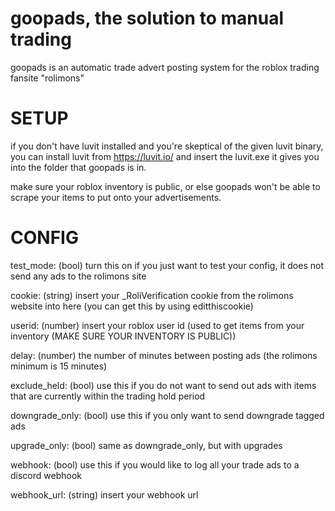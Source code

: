 # goopads, the solution to manual trading
goopads is an automatic trade advert posting system for the roblox trading fansite "rolimons"

# SETUP
if you don't have luvit installed and you're skeptical of the given luvit binary, you can install luvit from https://luvit.io/ and insert the luvit.exe it gives you into the folder that goopads is in.

make sure your roblox inventory is public, or else goopads won't be able to scrape your items to put onto your advertisements.
# CONFIG
test_mode: (bool) turn this on if you just want to test your config, it does not send any ads to the rolimons site

cookie: (string) insert your _RoliVerification cookie from the rolimons website into here (you can get this by using editthiscookie)

userid: (number) insert your roblox user id (used to get items from your inventory (MAKE SURE YOUR INVENTORY IS PUBLIC))


delay: (number) the number of minutes between posting ads (the rolimons minimum is 15 minutes)

exclude_held: (bool) use this if you do not want to send out ads with items that are currently within the trading hold period

downgrade_only: (bool) use this if you only want to send downgrade tagged ads

upgrade_only: (bool) same as downgrade_only, but with upgrades

webhook: (bool) use this if you would like to log all your trade ads to a discord webhook

webhook_url: (string) insert your webhook url
